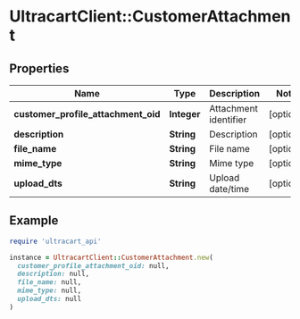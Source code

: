 # UltracartClient::CustomerAttachment

## Properties

| Name | Type | Description | Notes |
| ---- | ---- | ----------- | ----- |
| **customer_profile_attachment_oid** | **Integer** | Attachment identifier | [optional] |
| **description** | **String** | Description | [optional] |
| **file_name** | **String** | File name | [optional] |
| **mime_type** | **String** | Mime type | [optional] |
| **upload_dts** | **String** | Upload date/time | [optional] |

## Example

```ruby
require 'ultracart_api'

instance = UltracartClient::CustomerAttachment.new(
  customer_profile_attachment_oid: null,
  description: null,
  file_name: null,
  mime_type: null,
  upload_dts: null
)
```

